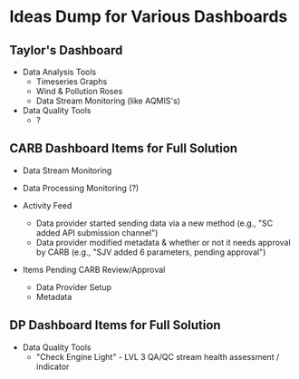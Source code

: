 # Ideas Dump for Various Dashboards

## Taylor's Dashboard
- Data Analysis Tools
  - Timeseries Graphs
  - Wind & Pollution Roses
  - Data Stream Monitoring (like AQMIS's)
- Data Quality Tools
  - ?


## CARB Dashboard Items for Full Solution
- Data Stream Monitoring
- Data Processing Monitoring (?)
- Activity Feed
  - Data provider started sending data via a new method (e.g., "SC added API submission channel")
  - Data provider modified metadata & whether or not it needs approval by CARB (e.g., "SJV added 6 parameters, pending approval")
  
- Items Pending CARB Review/Approval
  - Data Provider Setup
  - Metadata


## DP Dashboard Items for Full Solution
- Data Quality Tools
  - "Check Engine Light" - LVL 3 QA/QC stream health assessment / indicator
